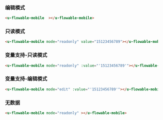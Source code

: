 ### 编辑模式

``` html
<u-flowable-mobile  ></u-flowable-mobile>
```

### 只读模式

``` html
<u-flowable-mobile mode="readonly" value="15123456789"></u-flowable-mobile>
```

### 变量支持-只读模式

``` html
<u-flowable-mobile mode="readonly" :value="'15123456789'"></u-flowable-mobile>
```

### 变量支持-编辑模式

``` html
<u-flowable-mobile mode="edit" :value="'15123456789'"></u-flowable-mobile>
```

### 无数据

``` html
<u-flowable-mobile mode="readonly" ></u-flowable-mobile>
```
